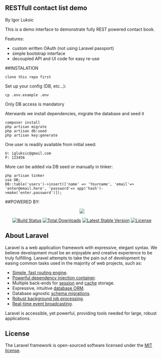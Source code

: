 ## RESTfull contact list demo
By Igor Luksic

This is a demo interface to demonstrate fully REST powered contact book.

Features:

- custom written OAuth (not using Laravel passport)
- simple bootstrap interface
- decoupled API and UI code for easy re-use

##INSTALATION

```
clone this repo first
```

Set up your config (DB, etc...):
```$xslt
cp .env.example .env
```
Only DB access is mandatory

Aterwards we install dependencies, migrate the database and seed it
```$xslt
composer install
php artisan migrate
php artisan db:seed
php artisan key:generate
```

One user is readily available from initial seed:

```$xslt
U: igluksic@gmail.com 
P: 123456
```

More can be added via DB seed or manually in tinker:
```$xslt
php artisan tinker
use DB;
DB::table('users')->insert(['name' => 'Yourname', 'email'=> 'enter@email.here', 'password'=> app('hash')->make('enter.password')]);
```

##POWERED BY: 
<p align="center"><img src="https://laravel.com/assets/img/components/logo-laravel.svg"></p>

<p align="center">
<a href="https://travis-ci.org/laravel/framework"><img src="https://travis-ci.org/laravel/framework.svg" alt="Build Status"></a>
<a href="https://packagist.org/packages/laravel/framework"><img src="https://poser.pugx.org/laravel/framework/d/total.svg" alt="Total Downloads"></a>
<a href="https://packagist.org/packages/laravel/framework"><img src="https://poser.pugx.org/laravel/framework/v/stable.svg" alt="Latest Stable Version"></a>
<a href="https://packagist.org/packages/laravel/framework"><img src="https://poser.pugx.org/laravel/framework/license.svg" alt="License"></a>
</p>

## About Laravel

Laravel is a web application framework with expressive, elegant syntax. We believe development must be an enjoyable and creative experience to be truly fulfilling. Laravel attempts to take the pain out of development by easing common tasks used in the majority of web projects, such as:

- [Simple, fast routing engine](https://laravel.com/docs/routing).
- [Powerful dependency injection container](https://laravel.com/docs/container).
- Multiple back-ends for [session](https://laravel.com/docs/session) and [cache](https://laravel.com/docs/cache) storage.
- Expressive, intuitive [database ORM](https://laravel.com/docs/eloquent).
- Database agnostic [schema migrations](https://laravel.com/docs/migrations).
- [Robust background job processing](https://laravel.com/docs/queues).
- [Real-time event broadcasting](https://laravel.com/docs/broadcasting).

Laravel is accessible, yet powerful, providing tools needed for large, robust applications.

## License

The Laravel framework is open-sourced software licensed under the [MIT license](https://opensource.org/licenses/MIT).
